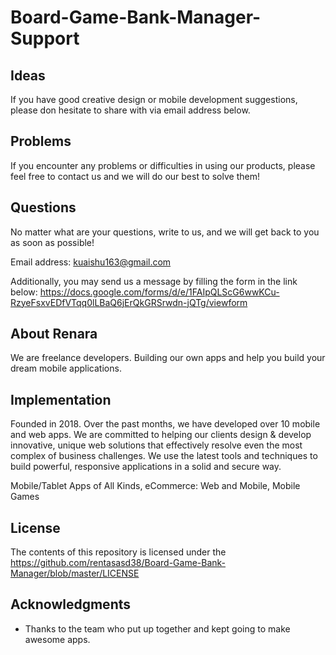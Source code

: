# Board-Game-Bank-Manager-Support

## Ideas
If you have good creative design or mobile development suggestions, please don hesitate to share with via email address below.


## Problems
If you encounter any problems or difficulties in using our products, please feel free to contact us and we will do our best to solve them!


## Questions
No matter what are your questions, write to us, and we will get back to you as soon as possible!


Email address: kuaishu163@gmail.com

Additionally, you may send us a message by filling the form in the link below: https://docs.google.com/forms/d/e/1FAIpQLScG6wwKCu-RzyeFsxvEDfVTqq0lLBaQ6jErQkGRSrwdn-jQTg/viewform

## About Renara

We are freelance developers. Building our own apps and help you build your dream mobile applications.

## Implementation
Founded in 2018. Over the past months, we have developed over 10 mobile and web apps. We are committed to helping our clients design & develop innovative, unique web solutions that effectively resolve even the most complex of business challenges. We use the latest tools and techniques to build powerful, responsive applications in a solid and secure way.

Mobile/Tablet Apps of All Kinds, eCommerce: Web and Mobile, Mobile Games

## License

The contents of this repository is licensed under the https://github.com/rentasasd38/Board-Game-Bank-Manager/blob/master/LICENSE

## Acknowledgments

* Thanks to the team who put up together and kept going to make awesome apps. 

